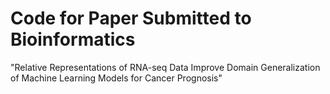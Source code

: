 # Code for Paper Submitted to Bioinformatics
"Relative Representations of RNA-seq Data Improve Domain Generalization of Machine Learning Models for Cancer Prognosis"
